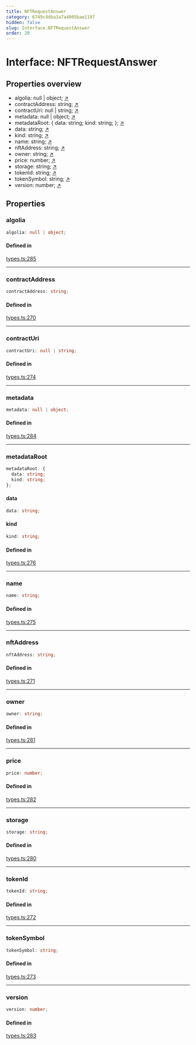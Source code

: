 ```yaml
---
title: NFTRequestAnswer
category: 6749c4dba3a7a4005bae1197
hidden: false
slug: Interface.NFTRequestAnswer
order: 20
---
```


# Interface: NFTRequestAnswer

## Properties overview

- algolia:  null | object; [↗](#algolia)
- contractAddress:  string; [↗](#contractaddress)
- contractUri:  null | string; [↗](#contracturi)
- metadata:  null | object; [↗](#metadata)
- metadataRoot:  {
  data: string;
  kind: string;
}; [↗](#metadataroot)
- data:  string; [↗](#data)
- kind:  string; [↗](#kind)
- name:  string; [↗](#name)
- nftAddress:  string; [↗](#nftaddress)
- owner:  string; [↗](#owner)
- price:  number; [↗](#price)
- storage:  string; [↗](#storage)
- tokenId:  string; [↗](#tokenid)
- tokenSymbol:  string; [↗](#tokensymbol)
- version:  number; [↗](#version)

## Properties

### algolia

```ts
algolia: null | object;
```

#### Defined in

[types.ts:285](https://github.com/zkcloudworker/minatokens-lib/blob/main/packages/api/src/types.ts#L285)

***

### contractAddress

```ts
contractAddress: string;
```

#### Defined in

[types.ts:270](https://github.com/zkcloudworker/minatokens-lib/blob/main/packages/api/src/types.ts#L270)

***

### contractUri

```ts
contractUri: null | string;
```

#### Defined in

[types.ts:274](https://github.com/zkcloudworker/minatokens-lib/blob/main/packages/api/src/types.ts#L274)

***

### metadata

```ts
metadata: null | object;
```

#### Defined in

[types.ts:284](https://github.com/zkcloudworker/minatokens-lib/blob/main/packages/api/src/types.ts#L284)

***

### metadataRoot

```ts
metadataRoot: {
  data: string;
  kind: string;
};
```

#### data

```ts
data: string;
```

#### kind

```ts
kind: string;
```

#### Defined in

[types.ts:276](https://github.com/zkcloudworker/minatokens-lib/blob/main/packages/api/src/types.ts#L276)

***

### name

```ts
name: string;
```

#### Defined in

[types.ts:275](https://github.com/zkcloudworker/minatokens-lib/blob/main/packages/api/src/types.ts#L275)

***

### nftAddress

```ts
nftAddress: string;
```

#### Defined in

[types.ts:271](https://github.com/zkcloudworker/minatokens-lib/blob/main/packages/api/src/types.ts#L271)

***

### owner

```ts
owner: string;
```

#### Defined in

[types.ts:281](https://github.com/zkcloudworker/minatokens-lib/blob/main/packages/api/src/types.ts#L281)

***

### price

```ts
price: number;
```

#### Defined in

[types.ts:282](https://github.com/zkcloudworker/minatokens-lib/blob/main/packages/api/src/types.ts#L282)

***

### storage

```ts
storage: string;
```

#### Defined in

[types.ts:280](https://github.com/zkcloudworker/minatokens-lib/blob/main/packages/api/src/types.ts#L280)

***

### tokenId

```ts
tokenId: string;
```

#### Defined in

[types.ts:272](https://github.com/zkcloudworker/minatokens-lib/blob/main/packages/api/src/types.ts#L272)

***

### tokenSymbol

```ts
tokenSymbol: string;
```

#### Defined in

[types.ts:273](https://github.com/zkcloudworker/minatokens-lib/blob/main/packages/api/src/types.ts#L273)

***

### version

```ts
version: number;
```

#### Defined in

[types.ts:283](https://github.com/zkcloudworker/minatokens-lib/blob/main/packages/api/src/types.ts#L283)
